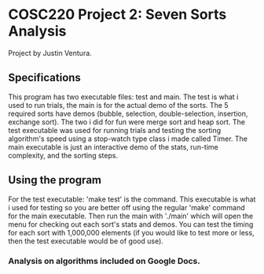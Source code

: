 # COSC220 Project 2: Seven Sorts Analysis

Project by Justin Ventura.


## Specifications

This program has two executable files: test and main.  The test is what i used to run trials, the main is for the actual demo of the sorts.  The 5 required sorts have demos (bubble, selection, double-selection, insertion, exchange sort).  The two i did for fun were merge sort and heap sort.  The test executable was used for running trials and testing the sorting algorithm's speed using a stop-watch type class i made called Timer.  The main executable is just an interactive demo of the stats, run-time complexity, and the sorting steps.


## Using the program

For the test executable: 'make test' is the command.  This executable is what i used for testing so you are better off using the regular 'make' command for the main executable.  Then run the main with './main' which will open the menu for checking out each sort's stats and demos.  You can test the timing for each sort with 1,000,000 elements (if you would like to test more or less, then the test executable would be of good use).


### Analysis on algorithms included on Google Docs.
